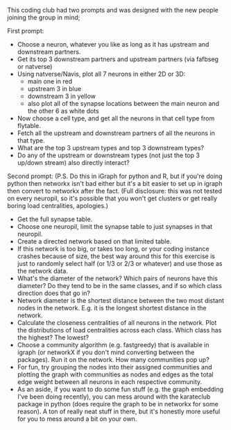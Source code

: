 This coding club had two prompts and was designed with the new people joining the group in mind;

First prompt: 
- Choose a neuron, whatever you like as long as it has upstream and downstream partners.
- Get its top 3 downstream partners and upstream partners (via fafbseg or natverse)
- Using natverse/Navis, plot all 7 neurons in either 2D or 3D:
    - main one in red
    - upstream 3 in blue
    - downstream 3 in yellow
    - also plot all of the synapse locations between the main neuron and the other 6 as white dots
- Now choose a cell type, and get all the neurons in that cell type from flytable.
- Fetch all the upstream and downstream partners of all the neurons in that type.
- What are the top 3 upstream types and top 3 downstream types?
- Do any of the upstream or downstream types (not just the top 3 up/down stream) also directly interact?

Second prompt: 
(P.S. Do this in iGraph for python and R, but if you're doing python then networkx isn't bad either but it's a bit easier to set up in igraph then convert to networkx after the fact. (Full disclosure: this was not tested on every neuropil, so it's possible that you won't get clusters or get really boring load centralities, apologies.)

- Get the full synapse table.
- Choose one neuropil, limit the synapse table to just synapses in that neuropil.
- Create a directed network based on that limited table.
- If this network is too big, or takes too long, or your coding instance crashes because of size, the best way around this for this exercise is just to randomly select half (or 1/3 or 2/3 or whatever) and use those as the network data.
- What's the diameter of the network? Which pairs of neurons have this diameter? Do they tend to be in the same classes, and if so which class direction does that go in?
- Network diameter is the shortest distance between the two most distant nodes in the network. E.g. it is the longest shortest distance in the network.
- Calculate the closeness centralities of all neurons in the network. Plot the distributions of load centralities across each class. Which class has the highest? The lowest?
- Choose a community algorithm (e.g. fastgreedy) that is available in igraph (or networkX if you don't mind converting between the packages). Run it on the network. How many communities pop up?
- For fun, try grouping the nodes into their assigned communities and plotting the graph with communities as nodes and edges as the total edge weight between all neurons in each respective community.
- As an aside, if you want to do some fun stuff (e.g. the graph embedding I've been doing recently), you can mess around with the karateclub package in python (does require the graph to be in networkx for some reason). A ton of really neat stuff in there, but it's honestly more useful for you to mess around a bit on your own.
